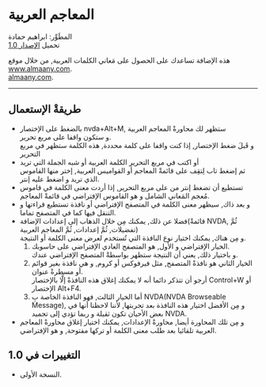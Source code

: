 # المعاجم العربية #

المطَوِّر: ابراهيم حمادة  
تحميل [الإصدار 1.0][1]  

هذه الإضافة تساعدك على الحصول على مَعاني الكلمات العربية, من خلال موقع www.almaany.com.  
[almaany.com](https://www.almaany.com/ar/dict/ar-ar/ ).

***

## طريقةْ الإستعمال 

*	بالضغط على الإختصار nvda+Alt+M, ستظهر لك محاورةْ المعاجم العربية  
و ستكون واقفا على مربع تحرير.  
و قَبلَ ضغط الإختصار, إذا كنت واقفا على كلمة محددة, هذه الكلمة ستظهر في مربع التحرير  
*	أو اكتب في مربع التحرير الكلمة العربية أو شبه الجملة التي تريد  
ثم إضغط تاب لِتقِف على قائمةْ المعاجم أو القواميس العربية, إختر منها القاموس الذي تريد و اضغط عليه إنتر.  
*	تستطيع أن تضغط إنتر من على مربع التحرير, إذا أردت معنى الكلمة في قاموس مُعجم المَعاني الشامل و هو القاموس الإفتراضي في قائمةْ المعاجم.  
*	و بعد ذاك, سيظهر معنى الكلمة في  المتصفح الإفتراضي أو نافذة تستطيع قراءتها و التنقل فيها كما في المتصفح تماما.  
*	فضلا عن ذلك, يمكنك مِن خلال الذهاب إلى إعدادات الإضافة(قائمةْ NVDA, ثُمَّ تفضيلات, ثُمَّ إعدادات, ثُمَّ المعاجم العربية)  
و مِن هناك, يمكنك اختيار نوع النافذة التي تُستخدم لعرض معنى الكلمة أو النتيجة.  
	1.	الخيار الإفتراضي و الأول, هو المتصفح العادي الإفتراضي على حاسوبك.  
و باختيار ذلك, يعني أن النتيجة ستظهر بواسطةْ المتصفح الإفتراضي عندك.  
	2.	الخيار الثاني هو نافذةْ المتصفح, مثل فيرفوكس أو كروم, و هي نافذة بغير قوائم أو مسطرةْ عنوان.  
أرجو أن تتذكر دائما أنه لا يمكنك إغلاق هذه النافذةْ إلَّا بالإختصار Control+W أو الإختصار Alt+F4.  
	3.	أما الخيار الثالث, فهو النافذة الخاصة بِ NVDA(NVDA Browseable Message), و مِن الأفضل اختيار هذه النافذة بعد تجربتها, لأننا لاحظنا أنها في بعض الأحيان تكون ثقيلة و ربما تؤدي إلى تجميد NVDA.  
*	و مِن تلك المحاورة أيضا, محاورةْ الإعدادات, يمكنك اختيار إغلاق محاورةْ المعاجم العربية تلقائيا بعد طلب معنى الكلمة أو تركها مفتوحة, و هو الإفتراضي.  

## التغييرات في  1.0 ##

*	النسخة الأولى.

[1]: https://github.com/ibrahim-s/maagimAraby/releases/download/1.0/maagimAraby-1.0.nvda-addon